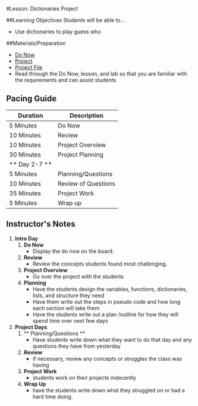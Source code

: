 #Lesson: Dictionaries Project

##Learning Objectives
Students will be able to...

* Use dictionaries to play guess who

##Materials/Preparation
* [Do Now]
* [Project]
* [Project File]
*  Read through the Do Now, lesson, and lab so that you are familiar with the requirements and can assist students

## Pacing Guide
| **Duration**   | **Description** |
| ---------- | ----------- |
| 5 Minutes  | Do Now      |
| 10 Minutes | Review      |
| 10 Minutes | Project Overview        |
| 30 Minutes | Project Planning     |
| ** Day 2-7 ** |             |
| 5 Minutes  | Planning/Questions      |
| 10 Minutes | Review of Questions      |
| 35 Minutes | Project Work        |
| 5 Minutes | Wrap up     |
## Instructor's Notes
1. **Intro Day** 
	1. **Do Now**
	    * Display the do now on the board. 
	2. **Review**
		* Review the concepts students found most challenging. 
	3. **Project Overview**	
		* Go over the project with the students 
	4. **Planning**
		* Have the students design the variables, functions, dictionaries, lists, and structure they need
		* Have them write out the steps in pseudo code and how long each section will take them
		* Have the students write out a plan /outline for how they will spend time over next few days
2. **Project Days**
	1. ** Planning/Questions **
		* Have students write down what they want to do that day and any questions they have from yesterday
	2. **Review** 
		* if necessary, review any concepts or struggles the class was having
	3. **Project Work** 
		* students work on their projects indecently
	4. **Wrap Up**
		* have the students write down what they struggled on or had a hard time doing. 



[Do Now]: do_now.md
[Project]: project.md
[Project File]: project_file.py